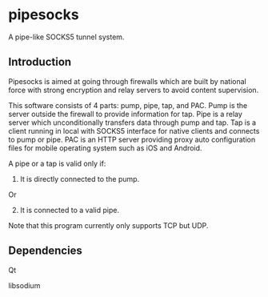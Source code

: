 # pipesocks
A pipe-like SOCKS5 tunnel system. 

## Introduction
Pipesocks is aimed at going through firewalls which are built by national force with strong encryption and relay servers to avoid content supervision. 

This software consists of 4 parts: pump, pipe, tap, and PAC. Pump is the server outside the firewall to provide information for tap. Pipe is a relay server which unconditionally transfers data through pump and tap. Tap is a client running in local with SOCKS5 interface for native clients and connects to pump or pipe. PAC is an HTTP server providing proxy auto configuration files for mobile operating system such as iOS and Android. 

A pipe or a tap is valid only if: 

1) It is directly connected to the pump. 

Or

2) It is connected to a valid pipe. 

Note that this program currently only supports TCP but UDP. 

## Dependencies
Qt

libsodium